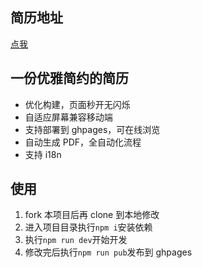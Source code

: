 ## 简历地址

[点我](https://resume.melican.cn)

## 一份优雅简约的简历

- 优化构建，页面秒开无闪烁
- 自适应屏幕兼容移动端
- 支持部署到 ghpages，可在线浏览
- 自动生成 PDF，全自动化流程
- 支持 i18n

## 使用

1. fork 本项目后再 clone 到本地修改
2. 进入项目目录执行`npm i`安装依赖
3. 执行`npm run dev`开始开发
4. 修改完后执行`npm run pub`发布到 ghpages
